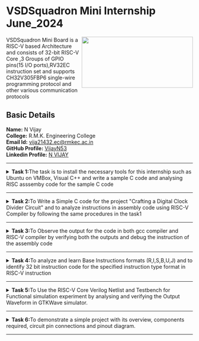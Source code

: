 # VSDSquadron Mini Internship June_2024
<img align="right" width="300" height="138" src="https://github.com/VijayN53/VSDSquadron_Mini_Internship/assets/106604062/368c7a8d-7891-4838-8b8f-f9634078b7fc"> VSDSquadron Mini Board is a RISC-V based Architecture and consists of 32-bit RISC-V Core ,3 Groups of GPIO pins(15 I/O ports),RV32EC instruction set and supports CH32V305FBP6 single-wire programming protocol and other various communication protocols<br />



## Basic Details
**Name:**  N Vijay<br />
**College:** R.M.K. Engineering College<br />
**Email Id:** vija21432.ec@rmkec.ac.in<br />
**GitHub Profile:** [VijayN53](https://github.com/VijayN53)<br />
**Linkedin Profile:** [N VIJAY](https://www.linkedin.com/in/n-vijay-a3950122b?lipi=urn%3Ali%3Apage%3Ad_flagship3_profile_view_base_contact_details%3BIbIZWmtARZ65D08AaTXuWQ%3D%3D)<br />

***

<details>
<summary><b>Task 1:</b>The task is to install the necessary tools for this internship such as Ubuntu on VMBox, Visual C++ and write a sample C code and analysing RISC asssemby code for the sample C code</summary><br />
  
  **1.Installing Ubuntu on VMBox**<br />
  After installing the tools then open the terminal on Ubuntu to type the command.<br />
  ![Installing Ubuntu   VMBox](https://github.com/VijayN53/VSDSquadron_Mini_Internship/assets/106604062/51924514-846f-4fe7-8d96-2619dad511f0)

  
  **2.Command for Installing Leafpad**<br />
  ```
  $ sudo apt install leafpad
  ```
  
  **3.Command for Opening Leafpad**<br />
  ```
  $ cd
  $ leafpad filename.c &
  ```
  ![Sample_C_code](https://github.com/VijayN53/VSDSquadron_Mini_Internship/assets/106604062/584b7959-1760-4e50-bb75-fd011370cb2b)

  
  **4.Command for Compiling and Analyzing the Output**<br />
  ```
  $ gcc filename.c
  $ ./a.out
  ```
  ![Output of Sample code](https://github.com/VijayN53/VSDSquadron_Mini_Internship/assets/106604062/b1e1a5dc-295e-4c80-b871-5c5154056b9f)
    
  **5.Command for Compiling the Code using RISCV Compiler**<br />
  ```
  $ riscv64-unknown-elf-gcc -O1 -mabi=lp64 -march=rv64i -o filename.o filename.c
  $ ls -ltr filename.o
  ```
  ![Installing RISC Compiler](https://github.com/VijayN53/VSDSquadron_Mini_Internship/assets/106604062/d925b284-359e-444e-a7bb-62dd9a135d06)

  **6.Command to View the Assembly Code**<br />
  ```
  $ riscv64-unknown-elf-objdump -d filename.o //Gives bunch of Code
  $ riscv64-unknown-elf-objdump -d filename.o | less // Gives Reduced Code
  /main //to view the main function of the code
  ```
  ![Main Function Assembly code](https://github.com/VijayN53/VSDSquadron_Mini_Internship/assets/106604062/e3323abe-ece5-481a-8c1a-70e1b5c26ada)
    
  **7. Command to View the Assembly Code**<br />
  ```
  $ riscv64-unknown-elf-gcc -Ofast -mabi=lp64 -march=rv64i -o filename.o filename.c
  $ riscv64-unknown-elf-objdump -d filename.o | less 
  /main 
  ```
  ![Assembly code for ofast command](https://github.com/VijayN53/VSDSquadron_Mini_Internship/assets/106604062/1e14ee97-c3ae-4644-80fa-bed8a9dbefb2)
  
</details>

***

<details>
<summary><b>Task 2:</b>To Write a Simple C code for the project "Crafting a Digital Clock Divider Circuit" and to analyze instructions in  assembly code using RISC-V Compiler by following the same procedures in the task1</summary><br />

  **1.Sample C Code on LeafPad**<br />
  > A clock divider circuit creates lower frequency clock signals from an input clock source. The divider circuit counts input clock cycles, and drives the output clock low and then high for some number of input clock cycles.<br />
  ![1 Simple C code](https://github.com/VijayN53/VSDSquadron_Mini_Internship/assets/106604062/7aca13cc-a5d8-47a1-8379-bab1fa5294a8)

**2.Checking The Output**<br />
  > The Output Clock signal is produced in the Output and verified.<br />
  ![2 Output for the  C code](https://github.com/VijayN53/VSDSquadron_Mini_Internship/assets/106604062/8fb71cd3-2d46-43fe-a539-21b812756f74)

**3.Run the Code in RISC-V Compiler**<br />
  > Compiling the C code on RISC-V compiler using the below shown command.<br />
    ![3 Command to run RISC-V](https://github.com/VijayN53/VSDSquadron_Mini_Internship/assets/106604062/33dc5679-355c-4272-9162-e0e4b0cc7f0b)
  > In Assembly code the instructions of the main function is analyzed.<br />
    ![4 Assembly code](https://github.com/VijayN53/VSDSquadron_Mini_Internship/assets/106604062/04a37ebd-e120-4d66-be35-c5f78bbec7f4)
    ![5 Assembly code](https://github.com/VijayN53/VSDSquadron_Mini_Internship/assets/106604062/15c26f89-9fad-4506-a8fb-334b5c83d040)

**4.Run the code using Ofast Command**<br />
  > Compiling the C code on RISC-V compiler using the below shown command.<br />
  ![6 Ofast cmnd to run code on RISC-V](https://github.com/VijayN53/VSDSquadron_Mini_Internship/assets/106604062/e088dbce-f7c6-4580-a4f0-a343a8f073c7)
  > In Assembly code the instructions of the main function is analyzed.<br />
  ![7 Assembly code](https://github.com/VijayN53/VSDSquadron_Mini_Internship/assets/106604062/dd42a415-9db4-4862-9f3b-b0b0e3c47f72)
  ![8 Assebmly code](https://github.com/VijayN53/VSDSquadron_Mini_Internship/assets/106604062/c87122f9-81e1-4ca2-b295-d31c0cba3845)

 </details>
 
 ***
<details>
  <summary><b>Task 3:</b>To Observe the output for the code in both gcc compiler and RISC-V compiler by verifying both the outputs and debug the instruction of the assembly 
  code</summary><br />

  **1.Verifying the Outputs**<br >
  + The command used to run and verify the output through gcc compiler is shown below,
  
  ```
  $ gcc clkdiv.c
  $ ./a.out
  ```

  + The command used to run the RISC-V compiler is shown below,
  ```
  $ riscv64-unknown-elf-gcc -Ofast -mabi=lp64 -march=rv64i -o clkdiv.o clkdiv.c
  $ spike pk clkdiv.o
  ```
  ![1 Verifying Output](https://github.com/VijayN53/VSDSquadron_Mini_Internship/assets/106604062/5b320348-e612-4ccb-aa56-b08a881f37ea)

  + So we can see that the output is same, when we compile through both gcc and RISC-V compiler.<br />
  
  **2.Debugging the instruction**
  + Before Debugging, open the assembly code of your project in a newtab and enter the below command to view the assembly code.
  ```
  $ riscv64-unknown-elf-objdump -d clkdiv.o | less
  ```
 ![3 Opening objdump](https://github.com/VijayN53/VSDSquadron_Mini_Internship/assets/106604062/da98e27f-3fad-46e4-baed-996486b1fcb3)
 
  + To start debugging the assembly code,enter the below command as shown,
  ```
  $ spike -d pk clkdiv.o
  (spike) // will be displayed below the above command.
  ```
  ![2  Debugging command](https://github.com/VijayN53/VSDSquadron_Mini_Internship/assets/106604062/58b3e52b-0a4e-4f9c-b598-78404b162b9b)
  
  + We can also enter a command from where the instruction needed to be debugged (i.e) All the instruction before that address will be executed.
  ```
  (spike) until pc 0 100b0 // we can start debugging from this address
  ```
  + As you can see in the above image,the instruction of main function, to access the content of a5, type this command as shown,
  ```
  (spike) reg 0 a5 // the content before executing the instruction will be displayed
  ```
  ![4 Accessing content of  a5 before execution](https://github.com/VijayN53/VSDSquadron_Mini_Internship/assets/106604062/b2759309-d606-4ae2-b831-4500e4eb9859)
  
  + Now press enter to view the instruction of the given first address and follow the above command to view the content of a5 after execution,
    
  ![5 Accessing the  content of  a5 after execution](https://github.com/VijayN53/VSDSquadron_Mini_Internship/assets/106604062/be847581-e37a-447d-bd54-7178faf20958)
  
  + similarly the contents of stack pointer before and after execution of that instruction can also viewed as shown below.Similarly continue pressing the **ENTER** to view 
  the next significant instruction.<br />

 ![6 Accessing the content of sp before execution](https://github.com/VijayN53/VSDSquadron_Mini_Internship/assets/106604062/53cbc25c-54ee-43de-a9f9-3de05b4b52a7)

 ![7 Accessing the content of sp After execution](https://github.com/VijayN53/VSDSquadron_Mini_Internship/assets/106604062/07872edf-c38f-4baa-84f7-1f2516cd2e61)
 
 **3.Explanation of RISC-V Instructions**<br />
     **--> lui -**  The lui(Load Upper Immediate) instruction in the RISC-V compiler is used to load a 20-bit immediate value into the upper 20 bits of a register, effectively setting up a large constant value. It is typically followed by other instructions to complete the 32-bit value manipulation in the register.<br />
     **--> addi -** The addi(Add Immediate) instruction in the RISC-V compiler adds a 12-bit immediate value to a source register and stores the result in a destination register. It is commonly used for small constant additions to register values.<br />
     **--> ld -**   The ld(Load Doubleword) instruction in the RISC-V compiler is used to load a 64-bit value from memory into a register. It is typically used in 64-bit RISC-V implementations to handle large data transfers from memory.<br />
     **--> sd -**   The sd(Store Doubleword) instruction in the RISC-V compiler is used to store a 64-bit value from a register into memory. It is typically used in 64-bit RISC-V implementations for saving large data from a register to a memory address.<br />
     **--> sw -**   The sw(Store Word) instruction in the RISC-V compiler is used to store a 32-bit value from a register into memory. It is commonly used to save the contents of a register to a specified memory address.
     
</details>

***

<details>
  <summary><b>Task 4:</b>To analyze and learn Base Instructions formats (R,I,S,B,U,J) and to identify 32 bit instruction code for the specified instruction type format in RISC-V instruction</summary> 

## TABLE OF CONTENT

- [INTRODUCTION](#introduction)
     - [1.RISC-V](#1risc-v)
     - [2.RV32I Base Integer Instruction Set](#2rv32i-base-integer-instruction-set)
     - [3.Instruction Set Overview](#3instruction-set-overview)
- [BASE INSTRUCTION FORMATS AND TYPES](#base-instruction-formats-and-types)
     - [1.Detail Explanation for Base Instructions](#1detail-explanation-for-base-instructions)
- [32-BIT INSTRUCTION CODE](#32-bit-instruction-code)
     - [1.Overall Instruction Codes](#1overall-instruction-codes)
- [REFERENCE](#reference)
  
## INTRODUCTION

#### 1.RISC-V

+ RISC-V (pronounced "risk-five") is a new instruction-set architecture (ISA) that was originally designed
to support computer architecture research and education.
+ RISC-V is an open-standard instruction set architecture (ISA) that is free to use for anyone.
+ RISC-V is designed to be simple and modular, allowing for custom extensions and optimizations.
+ Allows for easy implementation of custom extensions tailored to specific applications.
+ Follows the principles of Reduced Instruction Set Computing (RISC), which simplifies the hardware and can improve performance.

#### 2.RV32I Base Integer Instruction Set

+ The RV32I Base Integer Instruction Set is a fundamental subset of the RISC-V instruction set architecture (ISA) designed for 32-bit integer operations. It provides the essential instructions needed to perform basic computing tasks. Here’s a detailed breakdown:
  
  + **1.Overview of RV32I :**
     + 32-bit Architecture: The "32" in RV32I refers to the 32-bit width of the instruction set, indicating that instructions and data are processed as 32-bit entities.
     + Base Integer Instructions: The "I" stands for "Integer," meaning this set covers the basic operations for integer arithmetic, logic, and data manipulation.
  + **2.Basic Operations :**
     +  Arithmetic: Add, subtract, multiply, divide.
     +  Logical: AND, OR, XOR, shift operations.
     +  Data Movement: Load from memory, store to memory.
     + Control Flow: Conditional branches, jumps, subroutine calls.
  
#### 3.Instruction Set Overview

+ The RV32I Base Integer Instruction Set is the fundamental subset of the RISC-V ISA for 32-bit integer operations. Below is a summary of the different instruction types and their functions:

| **Instruction Type** | **Description**                                     | **Examples**        |
|----------------------|-----------------------------------------------------|---------------------|
| **Arithmetic**       | Basic math operations                              | `ADD`, `SUB`, `MUL`, `DIV` |
| **Logical**          | Bitwise operations                                 | `AND`, `OR`, `XOR`, `SLL` |
| **Memory**           | Data transfer between memory and registers        | `LW`, `SW`          |
| **Branch**           | Conditional execution based on comparisons        | `BEQ`, `BNE`        |
| **Jump**             | Unconditional changes in the execution flow       | `JAL`, `JALR`       |
| **Immediate**        | Operations involving constants                     | `ADDI`, `ORI`      |


  
## BASE INSTRUCTION FORMATS AND TYPES
+ In RISC-V, Generally in base RV32I ISA, there are four core instruction formats (R/I/S/U)
+ There are a further two variants of the instruction formats (B/J) based on the handling of immediates, these base instruction formats that define how instructions are encoded within a 32-bit word

![Types](https://github.com/VijayN53/To_know_about_repo/assets/106604062/73217dd0-4ef7-4dc1-9271-9f95a67e5cb7)

#### 1.Detail Explanation for Base Instructions

+ Let's see the instruction type formats in detail,
  
| Instruction Format | Explanation |
|--------------------|-------------|
| **R-type**         | <ul><li>Used for register-register operations.</li><li>Opcode: Identifies the operation to be performed.</li><li>Funct3: Further specifies the operation.</li><li>Funct7: Used in combination with opcode and funct3 to define the operation.</li><li>rs1, rs2: Source registers.</li><li>rd: Destination register.</li></ul> |
| **I-type**         | <ul><li>Used for immediate values.</li><li>Opcode: Identifies the operation to be performed.</li><li>Funct3: Further specifies the operation.</li><li>Imm: Immediate value (12-bit).</li><li>rs1: Source register.</li><li>rd: Destination register.</li></ul> |
| **S-type**         | <ul><li>Used for store instructions.</li><li>Opcode: Identifies the operation to be performed.</li><li>Funct3: Further specifies the operation.</li><li>Imm: Immediate value (split across two fields).</li><li>rs1: Source register.</li><li>rs2: Source register whose value is to be stored.</li></ul> |
| **B-type**         | <ul><li>Used for branch instructions.</li><li>Opcode: Identifies the operation to be performed.</li><li>Funct3: Further specifies the operation.</li><li>Imm: Immediate value (split across multiple fields).</li><li>rs1, rs2: Source registers.</li></ul> |
| **U-type**         | <ul><li>Used for upper immediate instructions.</li><li>Opcode: Identifies the operation to be performed.</li><li>Imm: Immediate value (20-bit).</li><li>rd: Destination register.</li></ul> |
| **J-type**         | <ul><li>Used for jump instructions.</li><li>Opcode: Identifies the operation to be performed.</li><li>Imm: Immediate value (split across multiple fields).</li><li>rd: Destination register.</li></ul> |

## 32-BIT INSTRUCTION CODE

1. **ADD**<br />
   ```
   ADD r1, r2, r3
   ```
   - **Description**: Performs integer addition between two registers.
   - **Typical Use**: Adding two values stored in registers to produce a result.
   - **Type**: R-type
   - **Opcode**: 0110011
   - **Funct3**: 000
   - **Funct7**: 0000000
   - **Binary**: `0000000 00011 00010 000 00001 0110011`
   - **Hex**: `0x00200133`
   
2. **SUB**<br />
   ```
   SUB r3, r1, r2
   ```
   - **Description**: Performs integer subtraction between two registers.
   - **Typical Use**: Subtracting one value from another and storing the result.
   - **Type**: R-type
   - **Opcode**: 0110011
   - **Funct3**: 000
   - **Funct7**: 0100000
   - **Binary**: `0100000 00010 00001 000 00011 0110011`
   - **Hex**: `0x402080b3`
   
3. **AND**<br />
   ```
   AND r2, r1, r3
   ```
   - **Description**: Performs bitwise AND between two registers.
   - **Typical Use**: Performing a bitwise AND operation to filter specific bits.
   - **Type**: R-type
   - **Opcode**: 0110011
   - **Funct3**: 111
   - **Funct7**: 0000000
   - **Binary**: `0000000 00011 00001 111 00010 0110011`
   - **Hex**: `0x003001b3`
   
4. **OR**<br />
   ```
   OR r8, r2, r5
   ```
   - **Description**: Performs bitwise OR between two registers.
   - **Typical Use**: Combining bits from two values to include all bits that are set.
   - **Type**: R-type
   - **Opcode**: 0110011
   - **Funct3**: 110
   - **Funct7**: 0000000
   - **Binary**: `0000000 00101 00010 110 01000 0110011`
   - **Hex**: `0x00510c33`
   
5. **XOR**<br />
   ```
   XOR r8, r1, r4
   ```
   - **Description**: Performs bitwise XOR between two registers.
   - **Typical Use**: Performing a bitwise XOR operation for bit masking or toggling.
   - **Type**: R-type
   - **Opcode**: 0110011
   - **Funct3**: 100
   - **Funct7**: 0000000
   - **Binary**: `0000000 00100 00001 100 01000 0110011`
   - **Hex**: `0x00410c33`
   
6. **SLT**<br />
    ```
    SLT r10, r2, r4
    ```
   - **Description**: Sets register if the first operand is less than the second.
   - **Typical Use**: Comparing two values to check if one is less than the other.
   - **Type**: R-type
   - **Opcode**: 0110011
   - **Funct3**: 010
   - **Funct7**: 0000000
   - **Binary**: `0000000 00100 00010 010 01010 0110011`
   - **Hex**: `0x00410a33`
   
7. **ADDI**<br />
    ```
    ADDI r12, r3, 5
    ```
   - **Description**: Adds an immediate value to a register.
   - **Typical Use**: Adding a constant value to a register’s contents.
   - **Type**: I-type
   - **Opcode**: 0010011
   - **Funct3**: 000
   - **Binary**: `000000000101 00011 000 01100 0010011`
   - **Hex**: `0x00518193`
   
8. **SW**<br />
    ```
    SW r3, r1, 4
    ```
   - **Description**: Stores the value from a register into memory.
   - **Typical Use**: Writing data from a register to a memory location.
   - **Type**: S-type
   - **Opcode**: 0100011
   - **Funct3**: 010
   - **Binary**: `0000000 00011 00001 010 00100 0100011`
   - **Hex**: `0x00312023`
   
9. **SRL**<br />
    ```
    SRL r16, r11, r2
    ```
   - **Description**: Performs a logical right shift on the value in a register.
   - **Typical Use**: Shifting bits to the right to divide by powers of two.
   - **Type**: R-type
   - **Opcode**: 0110011
   - **Funct3**: 101
   - **Funct7**: 0000000
   - **Binary**: `0000000 00010 01011 101 10000 0110011`
   - **Hex**: `0x0025a233`
   
10. **BNE**<br />
    ```
    BNE r0, r1, 20
    ```
    - **Description**: Branches if two registers are not equal.
    - **Typical Use**: Conditional branching in control flow based on comparison.
    - **Type**: B-type
    - **Opcode**: 1100011
    - **Funct3**: 001
    - **Binary**: `000001 00001 00000 001 0100 1100011`
    - **Hex**: `0x00814063`
    
11. **BEQ**<br />
    ```
    BEQ r0, r0, 15
    ```
    - **Description**: Branches if two registers are equal.
    - **Typical Use**: Conditional branching to a target address if a comparison is true.
    - **Type**: B-type
    - **Opcode**: 1100011
    - **Funct3**: 000
    - **Binary**: `000000 00000 00000 000 01111 1100011`
    - **Hex**: `0x00700063`
    
12. **LW**<br />
    ```
    LW r13, r11, 2
    ```
    - **Description**: Loads a 32-bit word from memory into a register.
    - **Typical Use**: Reading data from memory into a register.
    - **Type**: I-type
    - **Opcode**: 0000011
    - **Funct3**: 010
    - **Binary**: `000000000010 01011 010 01101 0000011`
    - **Hex**: `0x0025a603`
    
13. **SLL**<br />
    ```
    SLL r15, r11, r2
    ```
    - **Description**: Performs a logical left shift on the value in a register.
    - **Typical Use**: Shifting bits to the left to multiply by powers of two.
    - **Type**: R-type
    - **Opcode**: 0110011
    - **Funct3**: 001
    - **Funct7**: 0000000
    - **Binary**: `0000000 00010 01011 001 01111 0110011`
    - **Hex**: `0x0025b233`

#### 1.Overall Instruction Codes

+ The below tabulation represents entire 32-bit Instruction code for the given RISC-V instructions
  
| Instruction | 32-bit Instruction Code      | Hexadecimal  | Type |
|-------------|------------------------------|--------------|------|
| ADD r1, r2, r3 | `0000000 00011 00010 000 00001 0110011` | `0x00200133` | R |
| SUB r3, r1, r2 | `0100000 00010 00001 000 00011 0110011` | `0x402080b3` | R |
| AND r2, r1, r3 | `0000000 00011 00001 111 00010 0110011` | `0x003001b3` | R |
| OR r8, r2, r5 | `0000000 00101 00010 110 01000 0110011` | `0x00510c33` | R |
| XOR r8, r1, r4 | `0000000 00100 00001 100 01000 0110011` | `0x00410c33` | R |
| SLT r10, r2, r4 | `0000000 00100 00010 010 01010 0110011` | `0x00410a33` | R |
| ADDI r12, r3, 5 | `000000000101 00011 000 01100 0010011` | `0x00518193` | I |
| SW r3, r1, 4 | `0000000 00011 00001 010 00000 0100011` | `0x00312023` | S |
| SRL r16, r11, r2 | `0000000 00010 01011 101 10000 0110011` | `0x0025a233` | R |
| BNE r0, r1, 20 | `000000 010001 00001 001 00010 1100011` | `0x00814063` | B |
| BEQ r0, r0, 15 | `000000 000111 00000 000 00000 1100011` | `0x00700063` | B |
| LW r13, r11, 2 | `000000000010 01011 010 01101 0000011` | `0x0025a603` | I |
| SLL r15, r11, r2 | `0000000 00010 01011 001 01111 0110011` | `0x0025b233` | R |
    
## REFERENCE 

+ [ISA Specification RISC-V(Volume 1)](https://drive.google.com/file/d/1uviu1nH-tScFfgrovvFCrj7Omv8tFtkp/view?usp=drive_link)
+ Used AI tools to identify 32-bit Instruction Code. 

</details>

***
  
<details>
  <summary><b>Task 5:</b>To Use the RISC-V Core Verilog Netlist and Testbench for Functional simulation experiment by analysing and verifying the Output Waveform in GTKWave simulator.</summary> 

### PROCEDURES TO PERFORM FUNCTIONAL SIMULATION
+ 1.Create a Directory using the below command.
  
```
  $ mkdir <any_name>
```

+ 2.Using touch command create two verilog files.

```
$ touch vsd_rv32i.v
$ touch vsd_rv32i_tb.v
```

[View_File](https://github.com/VijayN53/VSDSquadron_Mini_Internship/blob/43fdb800ebc6ea616722fb25033ea56a78f8e843/Task%205/1.Command%20to%20create%20verilog%20files.png
)

+ 3.Open Leafpad to write the Verilog Netlist and TestBench of the same file name created with touch command.

```
$ cd
$ leafpad vsd_rv32i.v
$ leafpad vsd_rv32i_tb.v
```

+ Reference for the Verilog Netlist and TestBench for the simulation.
  
   [Verilog_Netlist](https://github.com/vinayrayapati/rv32i/blob/912d217df3712cd47779131286581a9299da9411/iiitb_rv32i.v
)<br />
   [TestBench](https://github.com/vinayrayapati/rv32i/blob/912d217df3712cd47779131286581a9299da9411/iiitb_rv32i_tb.v
)

+ 4.To Run and simulate the netlist use the below command to dump the netlist.

```
$ iverilog -o vsd_rv32i vsd_rv32i.v vsd_rv32i_tb.v
$ ./vsd_rv32i
```

+ 5.Using this below command the GTKWave will be opened.

```
$ gtkwave vsd_rv32i.vcd
```

![Opening GTKWave](https://github.com/VijayN53/To_know_about_repo/assets/106604062/da8eebe3-d352-4c83-b77f-9fdf04e7de11)

+ 6.To analyze and verify the Output WaveForm, append the below shown registers to your signals 

![Signal Selection](https://github.com/VijayN53/To_know_about_repo/assets/106604062/d6bd1548-75a6-4430-8877-8d4100fbc2ff)


### OUTPUT WAVEFORM FOR THE INSTRUCTION USED IN TASK 4

1. ```ADD R6, R2, R1```

![ADD](https://github.com/VijayN53/To_know_about_repo/assets/106604062/f3b63c26-b736-4286-84a6-e0f17c8de4e4)

2. ```SUB R7, R1, R2```  

![SUB](https://github.com/VijayN53/To_know_about_repo/assets/106604062/5c5eea42-fdaa-4341-a2d6-941846b99751)

3. ```AND R8, R1, R3``` 

![AND](https://github.com/VijayN53/To_know_about_repo/assets/106604062/a2e5057c-50eb-438b-9379-b8cbd53ebc81)

4. ```OR R9, R2, R5``` 

![OR](https://github.com/VijayN53/To_know_about_repo/assets/106604062/8f697fa6-92d1-4eec-a94b-1a9e2a2293ae)

5. ```XOR R10, R1, R4``` 

![XOR](https://github.com/VijayN53/To_know_about_repo/assets/106604062/01953481-7567-4c55-9eac-db7ef43d44f3)

6. ```SLT R1, R2, R4``` 

![SLT](https://github.com/VijayN53/To_know_about_repo/assets/106604062/76cd316c-600f-460b-a139-87dfa2e67e10)

7. ```ADDI R12, R4, 5``` 

![ADDI](https://github.com/VijayN53/To_know_about_repo/assets/106604062/a11abf9a-d582-4fa4-a098-09755ecb8acc)

8. ```BEQ R0, R0, 15``` 

![BEQ](https://github.com/VijayN53/To_know_about_repo/assets/106604062/a71c731d-17a8-4215-9762-570d12c6487f)

9. ```BNE R0, R1, 20``` 

![BNE](https://github.com/VijayN53/To_know_about_repo/assets/106604062/c5aaec48-34b7-4377-ae52-b2820ab1a24e)

10. ``` SLL R15, R1, R2``` 

![SLL](https://github.com/VijayN53/To_know_about_repo/assets/106604062/170a559a-c5c9-461f-b986-653abbaac2b1)

</details>

***

<details>
  <summary><b>Task 6:</b>To demonstrate a simple project with its overview, components required, circuit pin connections and pinout diagram.</summary> 

## CLAP SWITCH USING VSDSQUADRON MINI 

## Table of Contents
- [OVERVIEW](#overview)
- [COMPONENTS REQUIRED](#components-required)
- [CIRCUIT PIN CONNECTIONS](#circuit-pin-connections)
   - [1.Sound Sensor Connections](#1sound-sensor-connections)
   - [2.LED Connections](#2led-connections)
   - [3.Wiring Connections](#3wiring-connections)
- [CIRCUIT PINOUT DIAGRAM](#circuit-pinout-diagram)
- [SAMPLE CODE](#sample-code)
- [REFERENCE](#reference)
- [NOTE](#note)
  
   

### OVERVIEW
This project demonstrates how to create a clap switch using the VSDSquadron Mini Board(CH32V003F4U6) and a sound sensor(LM393). The clap switch detects a clap sound and toggles an LED on and off in response.This system send signal to the CH32V003 RISC-V processor when a clap sound is detected by the sound sensor. This simple project is a great way to Understand VSDSquadron Mini board and the RISC-V architecture.

### COMPONENTS REQUIRED
- VSDSquadron Mini Board(CH32V003F4U6 )
- Sound Sensor Module (LM393)
- LED (for visual feedback)
- Resistor (220Ω)
- Breadboard
- Jumper Wires

### CIRCUIT PIN CONNECTIONS

**1.Sound Sensor Connections**

| Sound Sensor Pin | VSDSquadron Mini Board Pin |
|------------------|----------------------------|
| VCC              | 3.3V or 5V                 |
| GND              | GND                        |
| DO               | PD6                        |

**2.LED Connections**

| LED Pin  | VSDSquadron Mini Board Pin      |
|----------|---------------------------------|
| Anode    | PD5                             |
| Cathode  | GND (through 220Ω resistor)     |

**3.Wiring Connections**

1. **Sound Sensor VCC to VSDSquadron Mini Board VCC**: Connect the VCC pin of the sound sensor to the 3.3V or 5V power supply pin on the VSDSquadron Mini Board.
2. **Sound Sensor GND to VSDSquadron Mini Board GND**: Connect the GND pin of the sound sensor to a GND pin on the VSDSquadron Mini Board.
3. **Sound Sensor DO to VSDSquadron Mini Board PD6**: Connect the Digital Output pin of the sound sensor to GPIO0 on the VSDSquadron Mini Board.
4. **LED Anode to VSDSquadron Mini Board PD5**: Connect the anode of the LED to GPIO1 on the VSDSquadron Mini Board.
5. **LED Cathode to GND through a 220Ω resistor**: Connect the cathode of the LED to GND through a 220Ω resistor.

### CIRCUIT PINOUT DIAGRAM
+ The below shown circuit represents the pinout connection for this clap switch project.In summary, when a clap is detected by the sound sensor, it sends a high signal to PD6 on the VSDSquadron Mini Board. The microcontroller then toggles the state of PD5, turning the LED on or off, providing visual feedback for the clap detection.

![Slide1](https://github.com/nehith01/vsdsquadron_internship/assets/106604062/ea50e10a-ba57-4ecb-9ae9-9ba81b37bce2)

### SAMPLE CODE
Here's a simple example code in C to toggle an LED when a clap is detected:

```c
#include <stdio.h>
#include <wiringPi.h>

#define SOUND_SENSOR_PIN 0  // GPIO0
#define LED_PIN 1           // GPIO1

void setup() {
    wiringPiSetup();              // Initialize wiringPi library
    pinMode(SOUND_SENSOR_PIN, INPUT);  // Set sound sensor pin as input
    pinMode(LED_PIN, OUTPUT);     // Set LED pin as output
}

void loop() {
    if (digitalRead(SOUND_SENSOR_PIN) == HIGH) {  // Detect clap
        digitalWrite(LED_PIN, HIGH);              // Turn on LED
        delay(500);                               // Keep LED on for 500ms
        digitalWrite(LED_PIN, LOW);               // Turn off LED
    }
    delay(100);  // Short delay to debounce sensor
}

int main() {
    setup();
    while (1) {
        loop();
    }
    return 0;
}
```
### REFERENCE
+ Used AI tool to generate a code for this project.
+ [Sample project](https://www.vlsisystemdesign.com/smart-door-using-ir-sensor-and-servo-motor/)

### NOTE
+ The code is subjected to change for any future improvements or corrections.
+ The pinout connections may also be adjusted accordingly.
  
</details>

***

  


  
  


